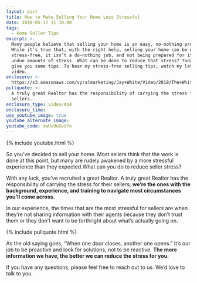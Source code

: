 ```yaml
---
layout: post
title: How to Make Selling Your Home Less Stressful
date: 2018-05-17 11:10:00
tags:
  - Home Seller Tips
excerpt: >-
  Many people believe that selling your home is an easy, no-nothing process.
  While it’s true that, with the right help, selling your home can be easy and
  stress-free, it isn’t a do-nothing job, and not being prepared for it can add
  undue amounts of stress. What can be done to reduce that stress? Today I’ll
  give you some tips. To hear my stress-free selling tips, watch my latest
  video.
enclosure: >-
  https://s3.amazonaws.com/vyralmarketing/Jay+White/Video/2018/The+White+Group+%257C+Sellers+Stress.mp4
pullquote: >-
  A truly great Realtor has the responsibility of carrying the stress for their
  sellers.
enclosure_type: video/mp4
enclosure_time:
use_youtube_image: true
youtube_alternate_image:
youtube_code: owUu9uGvd7o
---
```


{% include youtube.html %}

So you’ve decided to sell your home. Most sellers think that the work is done at this point, but many are rudely awakened by a more stressful experience than they expected.What can you do to reduce seller stress?

With any luck, you’ve recruited a great Realtor. A truly great Realtor has the responsibility of carrying the stress for their sellers; **we’re the ones with the background, experience, and training to navigate most circumstances you’ll come across.**

In our experience, the times that are the most stressful for sellers are when they’re not sharing information with their agents because they don’t trust them or they don’t want to be forthright about what’s actually going on.

{% include pullquote.html %}

As the old saying goes, “When one door closes, another one opens.” It’s our job to be proactive and look for solutions, not to be reactive. **The more information we have, the better we can reduce the stress for you.**

If you have any questions, please feel free to reach out to us. We’d love to talk to you.